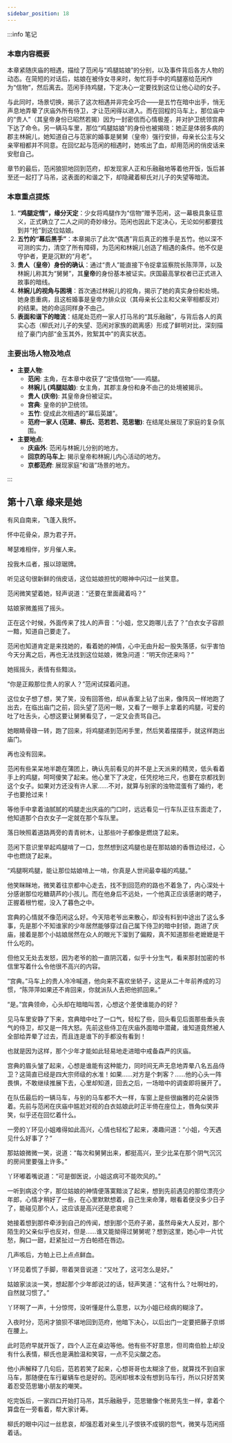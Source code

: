 ```yaml
---
sidebar_position: 18
---
```


:::info 笔记

### 本章内容概要

本章紧随庆庙的相遇，描绘了范闲与“鸡腿姑娘”的分别，以及事件背后各方人物的动态。在简短的对话后，姑娘在被侍女寻来时，匆忙将手中的鸡腿塞给范闲作为“信物”，然后离去。范闲手持鸡腿，下定决心一定要找到这位让他心动的女子。

与此同时，场景切换，揭示了这次相遇并非完全巧合——是五竹在暗中出手，悄无声息地弄晕了庆庙外所有侍卫，才让范闲得以进入。而在回程的马车上，那位庙中的“贵人”（其皇帝身份已昭然若揭）因为一封密信而心情极差，并对护卫统领宫典下达了命令。另一辆马车里，那位“鸡腿姑娘”的身份也被揭晓：她正是体弱多病的郡主林婉儿，她知道自己与范家的婚事是舅舅（皇帝）强行安排，母亲长公主与父亲宰相都并不同意。在回忆起与范闲的相遇时，她咳出了血，却用范闲的俏皮话来安慰自己。

章节的最后，范闲狼狈地回到范府，却发现家人正和乐融融地等着他开饭，饭后甚至还一起打了马吊，这表面的和谐之下，却隐藏着柳氏对儿子的失望等暗流。

### 本章重点提炼

1.  **“鸡腿定情”，缘分天定**：少女将鸡腿作为“信物”赠予范闲，这一幕极具象征意义，正式确立了二人之间的奇妙缘分。范闲也因此下定决心，无论如何都要找到并“抢”到这位姑娘。
2.  **五竹的“幕后黑手”**：本章揭示了此次“偶遇”背后真正的推手是五竹。他以深不可测的实力，清空了所有障碍，为范闲和林婉儿创造了相遇的条件。他不仅是守护者，更是沉默的“月老”。
3.  **贵人（皇帝）身份的确认**：通过“贵人”能直接下令捉拿监察院长陈萍萍，以及林婉儿称其为“舅舅”，其**皇帝**的身份基本被证实。庆国最高掌权者已正式进入故事的暗线。
4.  **林婉儿的视角与困境**：首次通过林婉儿的视角，揭示了她的真实身份和处境。她身患重病，且这桩婚事是皇帝力排众议（其母亲长公主和父亲宰相都反对）的结果。她的命运同样身不由己。
5.  **表面和谐下的暗流**：结尾处范府一家人打马吊的“其乐融融”，与背后各人的真实心态（柳氏对儿子的失望、范闲对家族的疏离感）形成了鲜明对比，深刻描绘了豪门内部“金玉其外，败絮其中”的真实状态。

### 主要出场人物及地点

* **主要人物**:
    * **范闲**: 主角，在本章中收获了“定情信物”——鸡腿。
    * **林婉儿 (鸡腿姑娘)**: 女主角，其郡主身份和身不由己的处境被揭示。
    * **贵人 (庆帝)**: 其皇帝身份被证实。
    * **宫典**: 皇帝的护卫统领。
    * **五竹**: 促成此次相遇的“幕后英雄”。
    * **范府一家人 (范建、柳氏、范若若、范思辙)**: 在结尾处展现了家庭的复杂氛围。
* **主要地点**:
    * **庆庙外**: 范闲与林婉儿分别的地方。
    * **回京的马车上**: 揭示皇帝和林婉儿内心活动的地方。
    * **京都范府**: 展现家庭“和谐”场景的地方。

:::

## 第十八章 **缘来是她**

有风自南来，飞蓬入我怀。

怀中花骨朵，原为君子开。

琴瑟难相伴，岁月催人来。

投我木瓜者，报以琼琚牌。

听见这句很新鲜的俏皮话，这位姑娘担忧的眼神中闪过一丝笑意。

范闲微笑望着她，轻声说道：“还要在里面藏着吗？”

姑娘家微羞摇了摇头。

正在这个时候，外面传来了找人的声音：“小姐，您又跑哪儿去了？”白衣女子容颜一黯，知道自己要走了。

范闲也知道肯定是来找她的，看着她的神情，心中无由升起一股失落感，似乎害怕今天分离之后，再也无法找到这位姑娘，微急问道：“明天你还来吗？”

她摇摇头，表情有些黯淡。

“你是正殿那位贵人的家人？”范闲试探着问道。

这位女子想了想，笑了笑，没有回答他，却从香案上钻了出来，像阵风一样地跑了出去，在临出庙门之前，回头望了范闲一眼，又看了一眼手上拿着的鸡腿，可爱的吐了吐舌头，心想这要让舅舅看见了，一定又会责骂自己。

她眼睛骨碌一转，跑了回来，将鸡腿递到范闲手里，然后笑着摆摆手，就这样跑出庙门。

再也没有回来。

范闲有些呆呆地半跪在蒲团上，确认先前看见的并不是上天派来的精灵，低头看着手上的鸡腿，呵呵傻笑了起来。他心里下了决定，任凭挖地三尺，也要在京都找到这个女子。如果对方还没有许人家……不对，就算与别家的浊物混蛋有了婚约，老子也要抢过来！

等他手中拿着油腻腻的鸡腿走出庆庙的门口时，远远看见一行车队正往东面走了，他知道那个白衣女子一定就在那个车队里。

落日映照着道路两旁的青青树木，让那些叶子都像是燃烧了起来。

范闲下意识里举起鸡腿啃了一口，忽然想到这鸡腿也是在那姑娘的香唇边经过，心中也燃烧了起来。

“鸡腿啊鸡腿，能让那位姑娘啃上一啃，你真是人世间最幸福的鸡腿。”

他笑眯眯地，微笑着往京都中心走去，找不到回范府的路也不着急了，内心深处十分感谢那位吃糖葫芦的小孩儿。而在他身后不远处，一个他真正应该感谢的瞎子，正握着根竹棍，没入了暮色之中。

宫典的心情就不像范闲这么好。今天陪老爷出来散心，却没有料到中途出了这么多事，先是那个不知谁家的少年居然能够穿过自己属下侍卫的暗中封锁，跑进了庆庙，接着是那个小姑娘居然在众人的眼光下溜到了偏殿，真不知道那些老嬷嬷是干什么吃的。

但他又无处去发怒，因为老爷的脸一直阴沉着，似乎十分生气，看来那封加密的书信里写着什么令他很不高兴的内容。

“宫典。”马车上的贵人冷冷喊道，他向来不喜欢坐轿子，这是从二十年前养成的习惯，“陈萍萍如果还不肯回来，你就派队人去把他抓回来。”

“是。”宫典领命，心头却在暗暗叫苦，心想这个差使谁能办的好？

见马车里安静了下来，宫典暗中吐了一口气，轻松了些，回头看见后面那些垂头丧气的侍卫，却又是一阵大怒。先前这些侍卫在庆庙外面暗中潜藏，谁知道竟然被人全部给弄晕了过去，而且连是谁下的手都没有看到！

也就是因为这样，那个少年才能如此轻易地走进暗中戒备森严的庆庙。

宫典的眉头皱了起来，心想是谁能有这种能力，同时间无声无息地弄晕八名五品侍卫？这简直已经是四大宗师级的水准！如果……对方是个刺客？……他的心头一阵畏惧，不敢继续推展下去，心里却知道，回去之后，一场暗中的调查即将展开了。

在队伍最后的一辆马车，与别的马车都不大一样，车窗上是些很幽雅的花朵装饰着。先前与范闲在庆庙中尴尬对视的白衣姑娘此时正半倚在座位上，唇角似笑非笑，似乎还在回忆着什么。

一旁的丫环见小姐难得如此高兴，心情也轻松了起来，凑趣问道：“小姐，今天遇见什么好事了？”

那姑娘微微一笑，说道：“每次和舅舅出来，都挺高兴，至少比呆在那个阴气沉沉的房间里要强上许多。”

丫环嘟着嘴说道：“可是御医说，小姐这病可不能吹风的。”

一听到病这个字，那位姑娘的神情便落寞黯淡了起来，想到先前遇见的那位漂亮少年郎，心情才稍好了一些，在心里默默想着，自己生来命薄，眼看着便没多少日子了，能碰见那个人，这应该是高兴还是悲哀呢？

她接着想到那件牵涉到自己的传闻，想到那个范府子弟，虽然母亲大人反对，那个陌生的父亲似乎也反对，但是……谁又能拗得过舅舅呢？想到这里，她心中一片忧愁，胸口一甜，赶紧扯过一方白帕捂在唇边。

几声咳后，方帕上已上点点鲜血。

丫环见着慌了手脚，带着哭音说道：“又吐了，这可怎么是好。”

姑娘家淡淡一笑，想起那个少年郎说过的话，轻声笑道：“这有什么？吐啊吐的，自然就习惯了。”

丫环啊了一声，十分惊愕，没听懂是什么意思，以为小姐已经病的糊涂了。

入夜时分，范闲才狼狈不堪地回到范府，他暗下决心，以后出门一定要把藤子京绑在腰上。

此时范府早就开饭了，四个人正在桌边等他。他有些不好意思，但司南伯脸上却没有什么表情，柳氏也是满脸温和笑容，一点不见尖酸之态。

他小声解释了几句后，范若若笑了起来，心想哥哥也太糊涂了些，就算找不到自家马车，那随便在车行雇辆车也是好的。范闲却根本没有想到马车行，所以只好苦笑着忍受范思辙小朋友的嘲笑。

吃完饭后，一家四口开始打马吊，其乐融融乎，范思辙像个帐房先生一样，拿着个算盘在一旁看着，帮大家计筹。

柳氏的眼中闪过一丝悲哀，却强忍着对亲生儿子恨铁不成钢的怨气，微笑与范闲搭着话。

